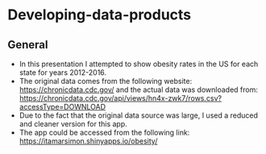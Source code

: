 # Developing-data-products

## General

- In this presentation I attempted to show obesity rates in the US for each state for years 2012-2016. 
- The original data comes from the following website: <https://chronicdata.cdc.gov/> and the actual data was downloaded from: <https://chronicdata.cdc.gov/api/views/hn4x-zwk7/rows.csv?accessType=DOWNLOAD>
- Due to the fact that the original data source was large, I used a reduced and cleaner version for this app.
- The app could be accessed from the following link: <https://itamarsimon.shinyapps.io/obesity/>
